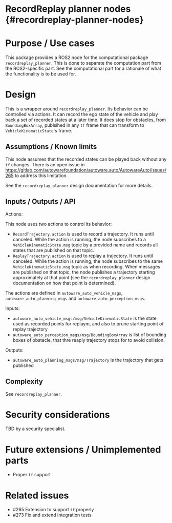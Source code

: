 RecordReplay planner nodes {#recordreplay-planner-nodes}
==========================

# Purpose / Use cases

This package provides a ROS2 node for the computational package `recordreplay_planner`. This is done to
separate the computation part from the ROS2-specific part. See the computational part for a rationale of what
the functionality is to be used for.


# Design

This is a wrapper around `recordreplay_planner`. Its behavior can be controlled via actions. It can record
the ego state of the vehicle and play back a set of recorded states at a later time. It does stop for obstacles, 
from `BoundingBoxArray`, publsihed in any `tf` frame that can transform to `VehicleKinematicState`'s frame.


## Assumptions / Known limits

This node assumes that the recorded states can be played back without any `tf` changes. There is an open issue
in https://gitlab.com/autowarefoundation/autoware.auto/AutowareAuto/issues/265 to address this limitation.

See the `recordreplay_planner` design documentation for more details.


## Inputs / Outputs / API

Actions:

This node uses two actions to control its behavior:

* `RecordTrajectory.action` is used to record a trajectory. It runs until canceled. While the action is
  running, the node subscribes to a `VehicleKinematicState.msg` topic by a provided name and records all
  states that are published on that topic. 
* `ReplayTrajectory.action` is used to replay a trajectory. It runs until canceled. While the action is 
  running, the node subscribes to the same `VehicleKinematicState.msg` topic as when recording. When messages
  are published on that topic, the node publishes a trajectory starting approximately at that point (see the
  `recordreplay_planner` design documentation on how that point is determined).  

The actions are defined in `autoware_auto_vehicle_msgs`, `autoware_auto_planning_msgs` and
`autoware_auto_perception_msgs`.

Inputs:

* `autoware_auto_vehicle_msgs/msg/VehicleKinematicState` is the state used as recorded points for replaym, and also to prune starting point of replay trajectory
* `autoware_auto_perception_msgs/msg/BoundingBoxArray` is list of bounding boxes of obstacle, that thre reaply trajectory stops for to avoid collision.

Outputs:

* `autoware_auto_planning_msgs/msg/Trajectory` is the trajectory that gets published

## Complexity

See `recordreplay_planner`.

# Security considerations 

TBD by a security specialist.

# Future extensions / Unimplemented parts

* Proper `tf` support

# Related issues

* #265 Extension to support `tf` properly
* #273 Fix and extend integration tests
